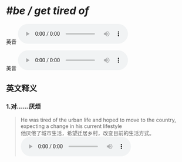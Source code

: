 # ***\#be / get tired of*** 
英音
<audio src="./media/be_get tired of1.aac" controls="controls"></audio>

美音
<audio src="./media/be_get tired of2.aac" controls="controls"></audio>



  

英文释义
---
### 1.**对……厌烦**  

 > He was tired of the urban life and hoped to move to the country, expecting a change in his current lifestyle  
 > 他厌倦了城市生活，希望迁居乡村，改变目前的生活方式。    
<audio src="./media/tired-2.aac" controls="controls"></audio>


